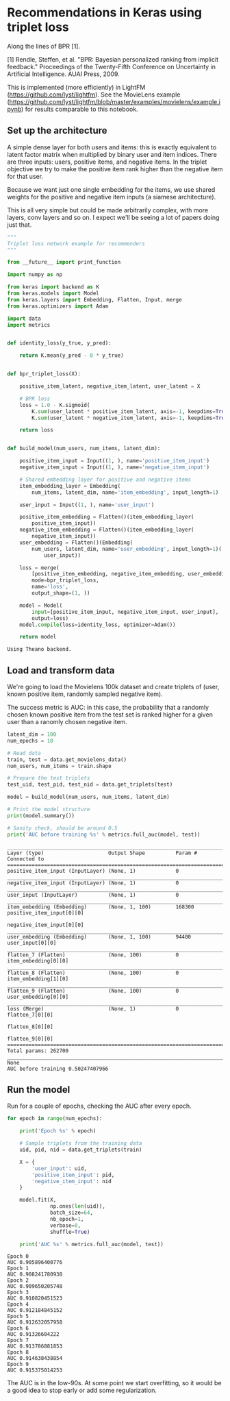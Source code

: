 
# Recommendations in Keras using triplet loss
Along the lines of BPR [1]. 

[1] Rendle, Steffen, et al. "BPR: Bayesian personalized ranking from implicit feedback." Proceedings of the Twenty-Fifth Conference on Uncertainty in Artificial Intelligence. AUAI Press, 2009.

This is implemented (more efficiently) in LightFM (https://github.com/lyst/lightfm). See the MovieLens example (https://github.com/lyst/lightfm/blob/master/examples/movielens/example.ipynb) for results comparable to this notebook.

## Set up the architecture
A simple dense layer for both users and items: this is exactly equivalent to latent factor matrix when multiplied by binary user and item indices. There are three inputs: users, positive items, and negative items. In the triplet objective we try to make the positive item rank higher than the negative item for that user.

Because we want just one single embedding for the items, we use shared weights for the positive and negative item inputs (a siamese architecture).

This is all very simple but could be made arbitrarily complex, with more layers, conv layers and so on. I expect we'll be seeing a lot of papers doing just that.



```python
"""
Triplet loss network example for recommenders
"""

from __future__ import print_function

import numpy as np

from keras import backend as K
from keras.models import Model
from keras.layers import Embedding, Flatten, Input, merge
from keras.optimizers import Adam

import data
import metrics


def identity_loss(y_true, y_pred):

    return K.mean(y_pred - 0 * y_true)


def bpr_triplet_loss(X):

    positive_item_latent, negative_item_latent, user_latent = X

    # BPR loss
    loss = 1.0 - K.sigmoid(
        K.sum(user_latent * positive_item_latent, axis=-1, keepdims=True) -
        K.sum(user_latent * negative_item_latent, axis=-1, keepdims=True))

    return loss


def build_model(num_users, num_items, latent_dim):

    positive_item_input = Input((1, ), name='positive_item_input')
    negative_item_input = Input((1, ), name='negative_item_input')

    # Shared embedding layer for positive and negative items
    item_embedding_layer = Embedding(
        num_items, latent_dim, name='item_embedding', input_length=1)

    user_input = Input((1, ), name='user_input')

    positive_item_embedding = Flatten()(item_embedding_layer(
        positive_item_input))
    negative_item_embedding = Flatten()(item_embedding_layer(
        negative_item_input))
    user_embedding = Flatten()(Embedding(
        num_users, latent_dim, name='user_embedding', input_length=1)(
            user_input))

    loss = merge(
        [positive_item_embedding, negative_item_embedding, user_embedding],
        mode=bpr_triplet_loss,
        name='loss',
        output_shape=(1, ))

    model = Model(
        input=[positive_item_input, negative_item_input, user_input],
        output=loss)
    model.compile(loss=identity_loss, optimizer=Adam())

    return model
```

    Using Theano backend.


## Load and transform data
We're going to load the Movielens 100k dataset and create triplets of (user, known positive item, randomly sampled negative item).

The success metric is AUC: in this case, the probability that a randomly chosen known positive item from the test set is ranked higher for a given user than a ranomly chosen negative item.


```python
latent_dim = 100
num_epochs = 10

# Read data
train, test = data.get_movielens_data()
num_users, num_items = train.shape

# Prepare the test triplets
test_uid, test_pid, test_nid = data.get_triplets(test)

model = build_model(num_users, num_items, latent_dim)

# Print the model structure
print(model.summary())

# Sanity check, should be around 0.5
print('AUC before training %s' % metrics.full_auc(model, test))
```

    ____________________________________________________________________________________________________
    Layer (type)                     Output Shape          Param #     Connected to                     
    ====================================================================================================
    positive_item_input (InputLayer) (None, 1)             0                                            
    ____________________________________________________________________________________________________
    negative_item_input (InputLayer) (None, 1)             0                                            
    ____________________________________________________________________________________________________
    user_input (InputLayer)          (None, 1)             0                                            
    ____________________________________________________________________________________________________
    item_embedding (Embedding)       (None, 1, 100)        168300      positive_item_input[0][0]        
                                                                       negative_item_input[0][0]        
    ____________________________________________________________________________________________________
    user_embedding (Embedding)       (None, 1, 100)        94400       user_input[0][0]                 
    ____________________________________________________________________________________________________
    flatten_7 (Flatten)              (None, 100)           0           item_embedding[0][0]             
    ____________________________________________________________________________________________________
    flatten_8 (Flatten)              (None, 100)           0           item_embedding[1][0]             
    ____________________________________________________________________________________________________
    flatten_9 (Flatten)              (None, 100)           0           user_embedding[0][0]             
    ____________________________________________________________________________________________________
    loss (Merge)                     (None, 1)             0           flatten_7[0][0]                  
                                                                       flatten_8[0][0]                  
                                                                       flatten_9[0][0]                  
    ====================================================================================================
    Total params: 262700
    ____________________________________________________________________________________________________
    None
    AUC before training 0.50247407966


## Run the model
Run for a couple of epochs, checking the AUC after every epoch.


```python
for epoch in range(num_epochs):

    print('Epoch %s' % epoch)

    # Sample triplets from the training data
    uid, pid, nid = data.get_triplets(train)

    X = {
        'user_input': uid,
        'positive_item_input': pid,
        'negative_item_input': nid
    }

    model.fit(X,
              np.ones(len(uid)),
              batch_size=64,
              nb_epoch=1,
              verbose=0,
              shuffle=True)

    print('AUC %s' % metrics.full_auc(model, test))
```

    Epoch 0
    AUC 0.905896400776
    Epoch 1
    AUC 0.908241780938
    Epoch 2
    AUC 0.909650205748
    Epoch 3
    AUC 0.910820451523
    Epoch 4
    AUC 0.912184845152
    Epoch 5
    AUC 0.912632057958
    Epoch 6
    AUC 0.91326604222
    Epoch 7
    AUC 0.913786881853
    Epoch 8
    AUC 0.914638438854
    Epoch 9
    AUC 0.915375014253


The AUC is in the low-90s. At some point we start overfitting, so it would be a good idea to stop early or add some regularization.
